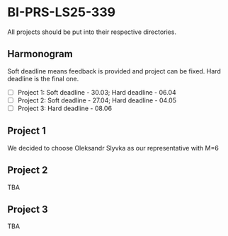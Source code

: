 # BI-PRS-LS25-339

All projects should be put into their respective directories.

## Harmonogram

Soft deadline means feedback is provided and  project can be fixed. Hard deadline is the final one.

- [ ] Project 1: Soft deadline - 30.03; Hard deadline - 06.04
- [ ] Project 2: Soft deadline - 27.04; Hard deadline - 04.05
- [ ] Project 3: Hard deadline - 08.06

## Project 1

We decided to choose Oleksandr Slyvka as our representative with M=6

## Project 2
TBA

## Project 3
TBA